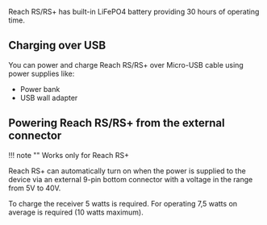  
Reach RS/RS+ has built-in LiFePO4 battery providing 30 hours of operating time. 


## Charging over USB

You can power and charge Reach RS/RS+ over Micro-USB cable using power supplies like:

* Power bank
* USB wall adapter

## Powering Reach RS/RS+ from the external connector

 
!!! note ""
	Works only for Reach RS+

Reach RS+ can automatically turn on when the power is supplied to the device via an external 9-pin bottom connector with a voltage in the range from 5V to 40V.


To charge the receiver 5 watts is required. For operating 7,5 watts on average is required (10 watts maximum). 
